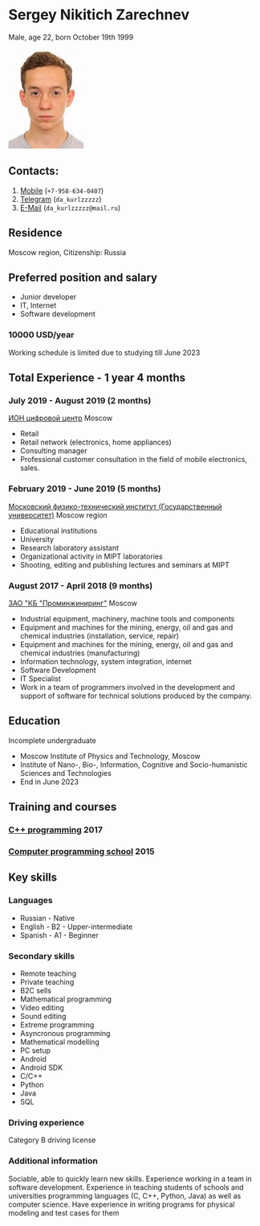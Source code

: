 # Sergey Nikitich Zarechnev
Male, age 22, born October 19th 1999

![Photo](face.jpeg)

## Contacts:
1. [Mobile](tel:+7-958-634-0407) (`+7-958-634-0407`)
2. [Telegram](https://t.me/da_kurlzzzzz) (`da_kurlzzzzz`)
3. [E-Mail](mailto:da_kurlzzzzz@mail.ru) (`da_kurlzzzzz@mail.ru`)

## Residence
Moscow region, Citizenship: Russia

## Preferred position and salary
* Junior developer
* IT, Internet
* Software development

### 10000 USD/year

Working schedule is limited due to studying till June 2023

## Total Experience - 1 year 4 months

### July 2019 - August 2019 (2 months)
[ИОН цифровой центр](https://ноу-хау.рф/) Moscow

* Retail
* Retail network (electronics, home appliances)
* Consulting manager
* Professional customer consultation in the field of mobile electronics, sales.

### February 2019 - June 2019 (5 months)
[Московский физико-технический институт (Государственный
университет)](https://mipt.ru) Moscow region

* Educational institutions
* University
* Research laboratory assistant
* Organizational activity in MIPT laboratories
* Shooting, editing and publishing lectures and seminars at MIPT

### August 2017 - April 2018 (9 months)
[ЗАО "КБ "Проминжиниринг"](https://www.tpstrogino.ru/residents/84) Moscow

* Industrial equipment, machinery, machine tools and components
* Equipment and machines for the mining, energy, oil and gas and chemical industries (installation, service, repair)
* Equipment and machines for the mining, energy, oil and gas and chemical industries (manufacturing)
* Information technology, system integration, internet
* Software Development
* IT Specialist
* Work in a team of programmers involved in the development and support of software for technical solutions produced by the company.

## Education
Incomplete undergraduate

* Moscow Institute of Physics and Technology, Moscow
* Institute of Nano-, Bio-, Information, Cognitive and Socio-humanistic Sciences and Technologies
* End in June 2023

## Training and courses

### [C++ programming](https://www.specialist.ru) 2017

### [Computer programming school](https://sf.misis.ru/abitur/pre-university-training/programmers-school) 2015

## Key skills

### Languages
* Russian - Native
* English - B2 - Upper-intermediate
* Spanish - A1 - Beginner

### Secondary skills
* Remote teaching
* Private teaching
* B2C sells
* Mathematical programming
* Video editing
* Sound editing
* Extreme programming
* Asyncronous programming
* Mathematical modelling
* PC setup
* Android
* Android SDK
* C/C++
* Python
* Java
* SQL

### Driving experience
Category B driving license

### Additional information
Sociable, able to quickly learn new skills. Experience working in a team in software development. Experience in teaching students of schools and universities programming languages (C, C++, Python, Java) as well as computer science. Have experience in writing programs for physical modeling and test cases for them

<!-- vim:set tw=78: -->
